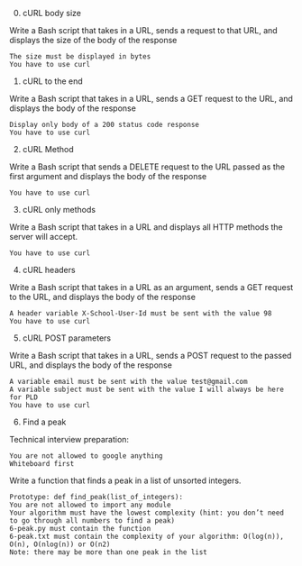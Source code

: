 0. cURL body size

Write a Bash script that takes in a URL, sends a request to that URL, and displays the size of the body of the response

    The size must be displayed in bytes
    You have to use curl

1. cURL to the end

Write a Bash script that takes in a URL, sends a GET request to the URL, and displays the body of the response

    Display only body of a 200 status code response
    You have to use curl

2. cURL Method

Write a Bash script that sends a DELETE request to the URL passed as the first argument and displays the body of the response

    You have to use curl

3. cURL only methods

Write a Bash script that takes in a URL and displays all HTTP methods the server will accept.

    You have to use curl

4. cURL headers

Write a Bash script that takes in a URL as an argument, sends a GET request to the URL, and displays the body of the response

    A header variable X-School-User-Id must be sent with the value 98
    You have to use curl

5. cURL POST parameters

Write a Bash script that takes in a URL, sends a POST request to the passed URL, and displays the body of the response

    A variable email must be sent with the value test@gmail.com
    A variable subject must be sent with the value I will always be here for PLD
    You have to use curl

6. Find a peak

Technical interview preparation:

    You are not allowed to google anything
    Whiteboard first

Write a function that finds a peak in a list of unsorted integers.

    Prototype: def find_peak(list_of_integers):
    You are not allowed to import any module
    Your algorithm must have the lowest complexity (hint: you don’t need to go through all numbers to find a peak)
    6-peak.py must contain the function
    6-peak.txt must contain the complexity of your algorithm: O(log(n)), O(n), O(nlog(n)) or O(n2)
    Note: there may be more than one peak in the list
